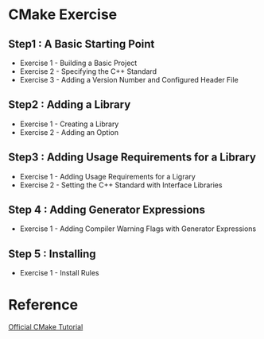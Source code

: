 # CMake Exercise 
## Step1 : A Basic Starting Point
- Exercise 1 - Building a Basic Project
- Exercise 2 - Specifying the C++ Standard
- Exercise 3 - Adding a Version Number and Configured Header File

## Step2 : Adding a Library
- Exercise 1 - Creating a Library
- Exercise 2 - Adding an Option

## Step3 : Adding Usage Requirements for a Library
- Exercise 1 - Adding Usage Requirements for a Ligrary
- Exercise 2 - Setting the C++ Standard with Interface Libraries

## Step 4 : Adding Generator Expressions
- Exercise 1 - Adding Compiler Warning Flags with Generator Expressions

## Step 5 : Installing 
- Exercise 1 - Install Rules
  
# Reference
[Official CMake Tutorial](https://cmake.org/cmake/help/latest/guide/tutorial/index.html)
